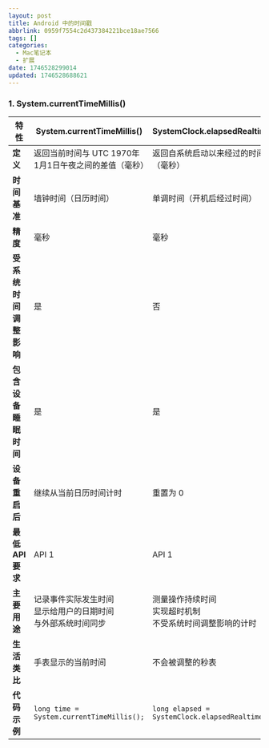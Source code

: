 ```yaml
---
layout: post
title: Android 中的时间戳
abbrlink: 0959f7554c2d437384221bce18ae7566
tags: []
categories:
  - Mac笔记本
  - 扩展
date: 1746528299014
updated: 1746528688621
---
```


### 1. System.currentTimeMillis()

| 特性            | System.currentTimeMillis()                | SystemClock.elapsedRealtime()                   | SystemClock.elapsedRealtimeNanos()                       | UTC                           |
| ------------- | ----------------------------------------- | ----------------------------------------------- | -------------------------------------------------------- | ----------------------------- |
| **定义**        | 返回当前时间与 UTC 1970年1月1日午夜之间的差值（毫秒）          | 返回自系统启动以来经过的时间（毫秒）                              | 返回自系统启动以来经过的时间（纳秒）                                       | 协调世界时，全球时间标准                  |
| **时间基准**      | 墙钟时间（日历时间）                                | 单调时间（开机后经过时间）                                   | 单调时间（开机后经过时间）                                            | 全球参考标准（零时区）                   |
| **精度**        | 毫秒                                        | 毫秒                                              | 纳秒                                                       | 原子钟级（含闰秒调整）                   |
| **受系统时间调整影响** | 是                                         | 否                                               | 否                                                        | 不适用                           |
| **包含设备睡眠时间**  | 是                                         | 是                                               | 是                                                        | 不适用                           |
| **设备重启后**     | 继续从当前日历时间计时                               | 重置为 0                                           | 重置为 0                                                    | 不受设备影响                        |
| **最低 API 要求** | API 1                                     | API 1                                           | API 17                                                   | 不适用                           |
| **主要用途**      | 记录事件实际发生时间<br>显示给用户的日期时间<br>与外部系统时间同步     | 测量操作持续时间<br>实现超时机制<br>不受系统时间调整影响的计时             | 高精度性能测量<br>精确的动画计时<br>需要纳秒级精度的场景                         | 全球时间标准<br>时区参考点<br>国际通信协调     |
| **生活类比**      | 手表显示的当前时间                                 | 不会被调整的秒表                                        | 高精度电子秒表                                                  | 世界时间协调中心                      |
| **代码示例**      | `long time = System.currentTimeMillis();` | `long elapsed = SystemClock.elapsedRealtime();` | `long elapsedNano = SystemClock.elapsedRealtimeNanos();` | `TimeZone.getTimeZone("UTC")` |
